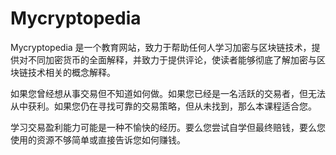 # 

# Mycryptopedia

Mycryptopedia 是一个教育网站，致力于帮助任何人学习加密与区块链技术，提供对不同加密货币的全面解释，并致力于提供评论，使读者能够彻底了解加密与区块链技术相关的概念解释。

如果您曾经想从事交易但不知道如何做。如果您已经是一名活跃的交易者，但无法从中获利。如果您仍在寻找可靠的交易策略，但从未找到，那么本课程适合您。

学习交易盈利能力可能是一种不愉快的经历。要么您尝试自学但最终赔钱，要么您使用的资源不够简单或直接告诉您如何赚钱。

